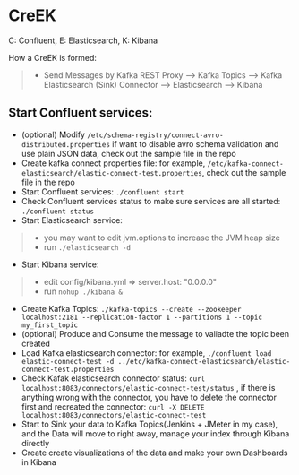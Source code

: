 # CreEK
C: Confluent, E: Elasticsearch, K: Kibana

How a CreEK is formed: 
> * Send Messages by Kafka REST Proxy --> Kafka Topics --> Kafka Elasticsearch (Sink) Connector --> Elasticsearch --> Kibana

## Start Confluent services:

* (optional) Modify ```/etc/schema-registry/connect-avro-distributed.properties``` if want to disable avro schema validation and use plain JSON data, check out the sample file in the repo
* Create kafka connect properties file: for example, ```/etc/kafka-connect-elasticsearch/elastic-connect-test.properties```, check out the sample file in the repo
* Start Confluent services:  ```./confluent start```
* Check Confluent services status to make sure services are all started: ```./confluent status```
* Start Elasticsearch service: 
> * you may want to edit jvm.options to increase the JVM heap size
> * run ```./elasticsearch -d```
* Start Kibana service: 
> * edit config/kibana.yml => server.host: "0.0.0.0"
> * run ```nohup ./kibana &```
* Create Kafka Topics: ```./kafka-topics --create --zookeeper localhost:2181 --replication-factor 1 --partitions 1 --topic my_first_topic```
* (optional) Produce and Consume the message to valiadte the topic been created
* Load Kafka elasticsearch connector: for example, ```./confluent load elastic-connect-test -d ../etc/kafka-connect-elasticsearch/elastic-connect-test.properties```
* Check Kafak elasticsearch connector status: ```curl localhost:8083/connectors/elastic-connect-test/status``` , if there is anything wrong with the connector, you have to delete the connector first and recreated the connector: ```curl -X DELETE localhost:8083/connectors/elastic-connect-test```
* Start to Sink your data to Kafka Topics(Jenkins + JMeter in my case), and the Data will move to right away, manage your index through Kibana directly
* Create create visualizations of the data and make your own Dashboards in Kibana
